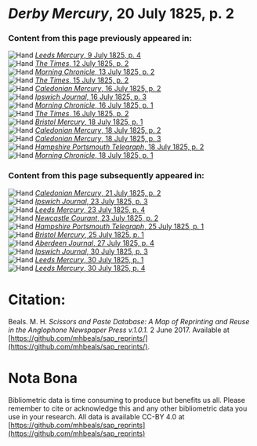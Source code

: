 # *Derby Mercury*, 20 July 1825, p. 2  
  
### Content from this page previously appeared in:  
![Hand](http://scissorsandpaste.net/wp-content/uploads/2017/06/smallhandpointer.png) [*Leeds Mercury*, 9 July 1825, p. 4](https://mhbeals.github.io/sap_html/Leeds-Mercury/Leeds-Mercury-9-July-1825-p-4)  
![Hand](http://scissorsandpaste.net/wp-content/uploads/2017/06/smallhandpointer.png) [*The Times*, 12 July 1825, p. 2](https://mhbeals.github.io/sap_html/The-Times/The-Times-12-July-1825-p-2)  
![Hand](http://scissorsandpaste.net/wp-content/uploads/2017/06/smallhandpointer.png) [*Morning Chronicle*, 13 July 1825, p. 2](https://mhbeals.github.io/sap_html/Morning-Chronicle/Morning-Chronicle-13-July-1825-p-2)  
![Hand](http://scissorsandpaste.net/wp-content/uploads/2017/06/smallhandpointer.png) [*The Times*, 15 July 1825, p. 2](https://mhbeals.github.io/sap_html/The-Times/The-Times-15-July-1825-p-2)  
![Hand](http://scissorsandpaste.net/wp-content/uploads/2017/06/smallhandpointer.png) [*Caledonian Mercury*, 16 July 1825, p. 2](https://mhbeals.github.io/sap_html/Caledonian-Mercury/Caledonian-Mercury-16-July-1825-p-2)  
![Hand](http://scissorsandpaste.net/wp-content/uploads/2017/06/smallhandpointer.png) [*Ipswich Journal*, 16 July 1825, p. 3](https://mhbeals.github.io/sap_html/Ipswich-Journal/Ipswich-Journal-16-July-1825-p-3)  
![Hand](http://scissorsandpaste.net/wp-content/uploads/2017/06/smallhandpointer.png) [*Morning Chronicle*, 16 July 1825, p. 1](https://mhbeals.github.io/sap_html/Morning-Chronicle/Morning-Chronicle-16-July-1825-p-1)  
![Hand](http://scissorsandpaste.net/wp-content/uploads/2017/06/smallhandpointer.png) [*The Times*, 16 July 1825, p. 2](https://mhbeals.github.io/sap_html/The-Times/The-Times-16-July-1825-p-2)  
![Hand](http://scissorsandpaste.net/wp-content/uploads/2017/06/smallhandpointer.png) [*Bristol Mercury*, 18 July 1825, p. 1](https://mhbeals.github.io/sap_html/Bristol-Mercury/Bristol-Mercury-18-July-1825-p-1)  
![Hand](http://scissorsandpaste.net/wp-content/uploads/2017/06/smallhandpointer.png) [*Caledonian Mercury*, 18 July 1825, p. 2](https://mhbeals.github.io/sap_html/Caledonian-Mercury/Caledonian-Mercury-18-July-1825-p-2)  
![Hand](http://scissorsandpaste.net/wp-content/uploads/2017/06/smallhandpointer.png) [*Caledonian Mercury*, 18 July 1825, p. 3](https://mhbeals.github.io/sap_html/Caledonian-Mercury/Caledonian-Mercury-18-July-1825-p-3)  
![Hand](http://scissorsandpaste.net/wp-content/uploads/2017/06/smallhandpointer.png) [*Hampshire Portsmouth Telegraph*, 18 July 1825, p. 2](https://mhbeals.github.io/sap_html/Hampshire-Portsmouth-Telegraph/Hampshire-Portsmouth-Telegraph-18-July-1825-p-2)  
![Hand](http://scissorsandpaste.net/wp-content/uploads/2017/06/smallhandpointer.png) [*Morning Chronicle*, 18 July 1825, p. 1](https://mhbeals.github.io/sap_html/Morning-Chronicle/Morning-Chronicle-18-July-1825-p-1)  
  
### Content from this page subsequently appeared in:  
![Hand](http://scissorsandpaste.net/wp-content/uploads/2017/06/smallhandpointer.png) [*Caledonian Mercury*, 21 July 1825, p. 2](https://mhbeals.github.io/sap_html/Caledonian-Mercury/Caledonian-Mercury-21-July-1825-p-2)  
![Hand](http://scissorsandpaste.net/wp-content/uploads/2017/06/smallhandpointer.png) [*Ipswich Journal*, 23 July 1825, p. 3](https://mhbeals.github.io/sap_html/Ipswich-Journal/Ipswich-Journal-23-July-1825-p-3)  
![Hand](http://scissorsandpaste.net/wp-content/uploads/2017/06/smallhandpointer.png) [*Leeds Mercury*, 23 July 1825, p. 4](https://mhbeals.github.io/sap_html/Leeds-Mercury/Leeds-Mercury-23-July-1825-p-4)  
![Hand](http://scissorsandpaste.net/wp-content/uploads/2017/06/smallhandpointer.png) [*Newcastle Courant*, 23 July 1825, p. 2](https://mhbeals.github.io/sap_html/Newcastle-Courant/Newcastle-Courant-23-July-1825-p-2)  
![Hand](http://scissorsandpaste.net/wp-content/uploads/2017/06/smallhandpointer.png) [*Hampshire Portsmouth Telegraph*, 25 July 1825, p. 1](https://mhbeals.github.io/sap_html/Hampshire-Portsmouth-Telegraph/Hampshire-Portsmouth-Telegraph-25-July-1825-p-1)  
![Hand](http://scissorsandpaste.net/wp-content/uploads/2017/06/smallhandpointer.png) [*Bristol Mercury*, 25 July 1825, p. 1](https://mhbeals.github.io/sap_html/Bristol-Mercury/Bristol-Mercury-25-July-1825-p-1)  
![Hand](http://scissorsandpaste.net/wp-content/uploads/2017/06/smallhandpointer.png) [*Aberdeen Journal*, 27 July 1825, p. 4](https://mhbeals.github.io/sap_html/Aberdeen-Journal/Aberdeen-Journal-27-July-1825-p-4)  
![Hand](http://scissorsandpaste.net/wp-content/uploads/2017/06/smallhandpointer.png) [*Ipswich Journal*, 30 July 1825, p. 3](https://mhbeals.github.io/sap_html/Ipswich-Journal/Ipswich-Journal-30-July-1825-p-3)  
![Hand](http://scissorsandpaste.net/wp-content/uploads/2017/06/smallhandpointer.png) [*Leeds Mercury*, 30 July 1825, p. 1](https://mhbeals.github.io/sap_html/Leeds-Mercury/Leeds-Mercury-30-July-1825-p-1)  
![Hand](http://scissorsandpaste.net/wp-content/uploads/2017/06/smallhandpointer.png) [*Leeds Mercury*, 30 July 1825, p. 4](https://mhbeals.github.io/sap_html/Leeds-Mercury/Leeds-Mercury-30-July-1825-p-4)  


# Citation: 

Beals. M. H. *Scissors and Paste Database: A Map of Reprinting and Reuse in the Anglophone Newspaper Press v.1.0.1.* 2 June 2017. Available at [https://github.com/mhbeals/sap_reprints/](https://github.com/mhbeals/sap_reprints/). 

# Nota Bona

Bibliometric data is time consuming to produce but benefits us all. Please remember to cite or acknowledge this and any other bibliometric data you use in your research. All data is available CC-BY 4.0 at [https://github.com/mhbeals/sap_reprints](https://github.com/mhbeals/sap_reprints)